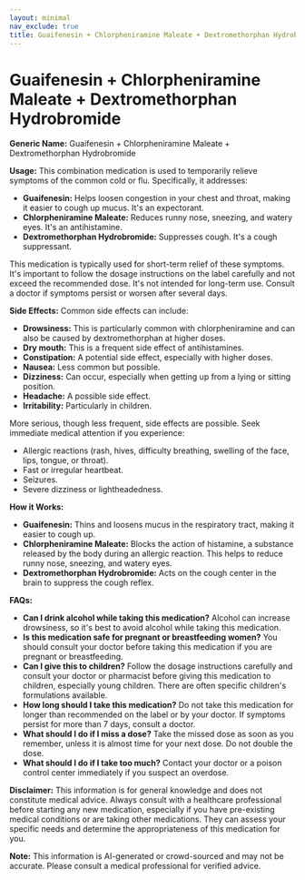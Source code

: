 ```yaml
---
layout: minimal
nav_exclude: true
title: Guaifenesin + Chlorpheniramine Maleate + Dextromethorphan Hydrobromide
---
```


# Guaifenesin + Chlorpheniramine Maleate + Dextromethorphan Hydrobromide

**Generic Name:** Guaifenesin + Chlorpheniramine Maleate + Dextromethorphan Hydrobromide

**Usage:** This combination medication is used to temporarily relieve symptoms of the common cold or flu.  Specifically, it addresses:

* **Guaifenesin:**  Helps loosen congestion in your chest and throat, making it easier to cough up mucus.  It's an expectorant.
* **Chlorpheniramine Maleate:**  Reduces runny nose, sneezing, and watery eyes. It's an antihistamine.
* **Dextromethorphan Hydrobromide:** Suppresses cough. It's a cough suppressant.

This medication is typically used for short-term relief of these symptoms. It's important to follow the dosage instructions on the label carefully and not exceed the recommended dose.  It's not intended for long-term use.  Consult a doctor if symptoms persist or worsen after several days.

**Side Effects:**  Common side effects can include:

* **Drowsiness:** This is particularly common with chlorpheniramine and can also be caused by dextromethorphan at higher doses.
* **Dry mouth:**  This is a frequent side effect of antihistamines.
* **Constipation:**  A potential side effect, especially with higher doses.
* **Nausea:** Less common but possible.
* **Dizziness:**  Can occur, especially when getting up from a lying or sitting position.
* **Headache:**  A possible side effect.
* **Irritability:** Particularly in children.

More serious, though less frequent, side effects are possible.  Seek immediate medical attention if you experience:

* Allergic reactions (rash, hives, difficulty breathing, swelling of the face, lips, tongue, or throat).
* Fast or irregular heartbeat.
* Seizures.
* Severe dizziness or lightheadedness.

**How it Works:**

* **Guaifenesin:**  Thins and loosens mucus in the respiratory tract, making it easier to cough up.
* **Chlorpheniramine Maleate:** Blocks the action of histamine, a substance released by the body during an allergic reaction. This helps to reduce runny nose, sneezing, and watery eyes.
* **Dextromethorphan Hydrobromide:**  Acts on the cough center in the brain to suppress the cough reflex.

**FAQs:**

* **Can I drink alcohol while taking this medication?**  Alcohol can increase drowsiness, so it's best to avoid alcohol while taking this medication.
* **Is this medication safe for pregnant or breastfeeding women?**  You should consult your doctor before taking this medication if you are pregnant or breastfeeding.
* **Can I give this to children?**  Follow the dosage instructions carefully and consult your doctor or pharmacist before giving this medication to children, especially young children.  There are often specific children's formulations available.
* **How long should I take this medication?**  Do not take this medication for longer than recommended on the label or by your doctor.  If symptoms persist for more than 7 days, consult a doctor.
* **What should I do if I miss a dose?**  Take the missed dose as soon as you remember, unless it is almost time for your next dose. Do not double the dose.
* **What should I do if I take too much?**  Contact your doctor or a poison control center immediately if you suspect an overdose.


**Disclaimer:** This information is for general knowledge and does not constitute medical advice. Always consult with a healthcare professional before starting any new medication, especially if you have pre-existing medical conditions or are taking other medications.  They can assess your specific needs and determine the appropriateness of this medication for you.


**Note:** This information is AI-generated or crowd-sourced and may not be accurate. Please consult a medical professional for verified advice.